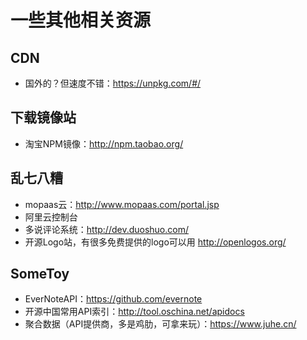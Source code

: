# 一些其他相关资源

## CDN

- 国外的？但速度不错：https://unpkg.com/#/  

## 下载镜像站

- 淘宝NPM镜像：http://npm.taobao.org/

## 乱七八糟

- mopaas云：http://www.mopaas.com/portal.jsp
- 阿里云控制台
- 多说评论系统：http://dev.duoshuo.com/
- 开源Logo站，有很多免费提供的logo可以用 http://openlogos.org/
## SomeToy

- EverNoteAPI：https://github.com/evernote
- 开源中国常用API索引：http://tool.oschina.net/apidocs
- 聚合数据（API提供商，多是鸡肋，可拿来玩）：https://www.juhe.cn/